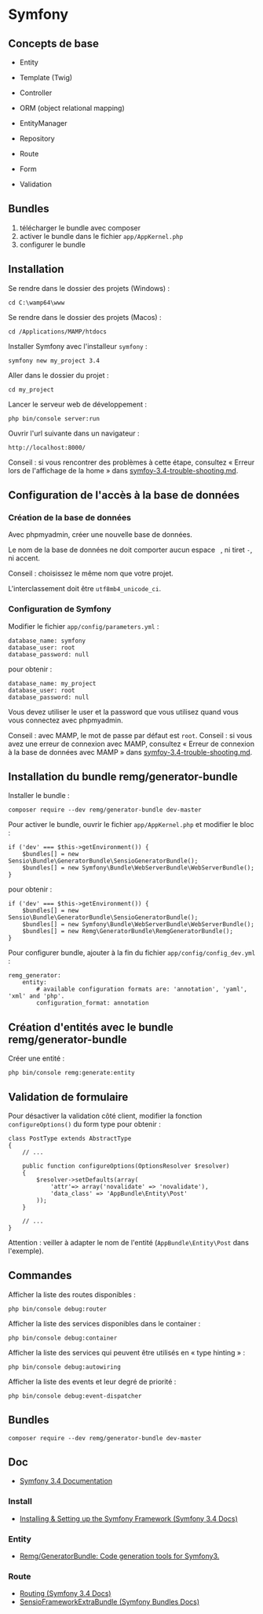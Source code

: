 # Symfony

## Concepts de base

- Entity
- Template (Twig)
- Controller

- ORM (object relational mapping)
- EntityManager
- Repository
- Route
- Form
- Validation

## Bundles

1. télécharger le bundle avec composer
2. activer le bundle dans le fichier `app/AppKernel.php`
3. configurer le bundle

## Installation

Se rendre dans le dossier des projets (Windows) :

    cd C:\wamp64\www

Se rendre dans le dossier des projets (Macos) :

    cd /Applications/MAMP/htdocs

Installer Symfony avec l'installeur `symfony` :

    symfony new my_project 3.4

Aller dans le dossier du projet :

    cd my_project

Lancer le serveur web de développement :

    php bin/console server:run

Ouvrir l'url suivante dans un navigateur :

    http://localhost:8000/

Conseil : si vous rencontrer des problèmes à cette étape, consultez « Erreur lors de l'affichage de la home » dans [symfoy-3.4-trouble-shooting.md](symfoy-3.4-trouble-shooting.md).

## Configuration de l'accès à la base de données

### Création de la base de données

Avec phpmyadmin, créer une nouvelle base de données.

Le nom de la base de données ne doit comporter aucun espace ` `, ni tiret `-`, ni accent.

Conseil : choisissez le même nom que votre projet.

L'interclassement doit être `utf8mb4_unicode_ci`.

### Configuration de Symfony

Modifier le fichier `app/config/parameters.yml` :

    database_name: symfony
    database_user: root
    database_password: null

pour obtenir :

    database_name: my_project
    database_user: root
    database_password: null

Vous devez utiliser le user et la password que vous utilisez quand vous vous connectez avec phpmyadmin.

Conseil : avec MAMP, le mot de passe par défaut est `root`.
Conseil : si vous avez une erreur de connexion avec MAMP, consultez « Erreur de connexion à la base de données avec MAMP » dans [symfoy-3.4-trouble-shooting.md](symfoy-3.4-trouble-shooting.md).

## Installation du bundle remg/generator-bundle

Installer le bundle :

    composer require --dev remg/generator-bundle dev-master

Pour activer le bundle, ouvrir le fichier `app/AppKernel.php` et modifier le bloc :

    if ('dev' === $this->getEnvironment()) {
        $bundles[] = new Sensio\Bundle\GeneratorBundle\SensioGeneratorBundle();
        $bundles[] = new Symfony\Bundle\WebServerBundle\WebServerBundle();
    }

pour obtenir :

    if ('dev' === $this->getEnvironment()) {
        $bundles[] = new Sensio\Bundle\GeneratorBundle\SensioGeneratorBundle();
        $bundles[] = new Symfony\Bundle\WebServerBundle\WebServerBundle();
        $bundles[] = new Remg\GeneratorBundle\RemgGeneratorBundle();
    }

Pour configurer bundle, ajouter à la fin du fichier `app/config/config_dev.yml` :

    remg_generator:
        entity:
            # available configuration formats are: 'annotation', 'yaml', 'xml' and 'php'.
            configuration_format: annotation

## Création d'entités avec le bundle remg/generator-bundle

Créer une entité :

    php bin/console remg:generate:entity

## Validation de formulaire

Pour désactiver la validation côté client, modifier la fonction `configureOptions()` du form type pour obtenir :

    class PostType extends AbstractType
    {
        // ...

        public function configureOptions(OptionsResolver $resolver)
        {
            $resolver->setDefaults(array(
                'attr'=> array('novalidate' => 'novalidate'),
                'data_class' => 'AppBundle\Entity\Post'
            ));
        }

        // ...
    }

Attention : veiller à adapter le nom de l'entité (`AppBundle\Entity\Post` dans l'exemple).

## Commandes

Afficher la liste des routes disponibles :

    php bin/console debug:router

Afficher la liste des services disponibles dans le container :

    php bin/console debug:container

Afficher la liste des services qui peuvent être utilisés en « type hinting » :

    php bin/console debug:autowiring

Afficher la liste des events et leur degré de priorité :

    php bin/console debug:event-dispatcher

## Bundles

    composer require --dev remg/generator-bundle dev-master

## Doc

- [Symfony 3.4 Documentation](https://symfony.com/doc/3.4/index.html)

### Install

- [Installing & Setting up the Symfony Framework (Symfony 3.4 Docs)](http://symfony.com/doc/3.4/setup.html)

### Entity

- [Remg/GeneratorBundle: Code generation tools for Symfony3.](https://github.com/Remg/GeneratorBundle)

### Route

- [Routing (Symfony 3.4 Docs)](https://symfony.com/doc/3.4/routing.html)
- [SensioFrameworkExtraBundle (Symfony Bundles Docs)](https://symfony.com/doc/master/bundles/SensioFrameworkExtraBundle/index.html)
